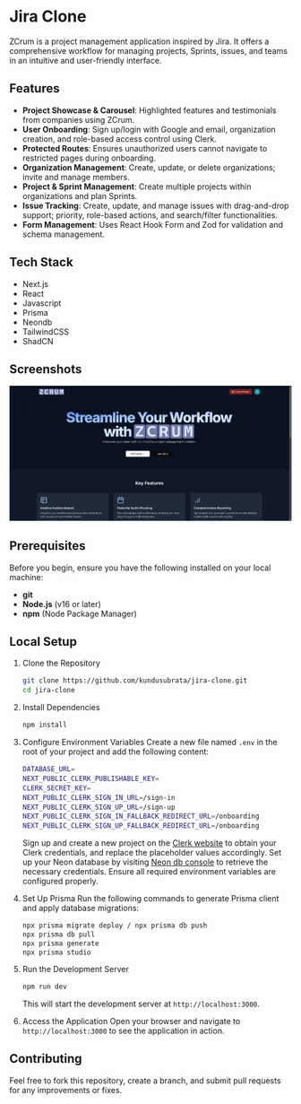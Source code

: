 # Jira Clone
ZCrum is a project management application inspired by Jira. It offers a comprehensive workflow for managing projects, Sprints, issues, and teams in an intuitive and user-friendly interface.

## Features

-   **Project Showcase & Carousel**: Highlighted features and testimonials from companies using ZCrum.
-   **User Onboarding**: Sign up/login with Google and email, organization creation, and role-based access control using Clerk.
-   **Protected Routes**: Ensures unauthorized users cannot navigate to restricted pages during onboarding.
-   **Organization Management**: Create, update, or delete organizations; invite and manage members.
-   **Project & Sprint Management**: Create multiple projects within organizations and plan Sprints.
-   **Issue Tracking**: Create, update, and manage issues with drag-and-drop support; priority, role-based actions, and search/filter functionalities.
-   **Form Management**: Uses React Hook Form and Zod for validation and schema management.
## Tech Stack

-   Next.js
-   React
-   Javascript
-   Prisma
-   Neondb
-   TailwindCSS
-   ShadCN

## Screenshots

![zcrum Homepage](/public/jira-clone-homepage.png)

## Prerequisites

Before you begin, ensure you have the following installed on your local machine:

- **git** 
- **Node.js** (v16 or later) 
- **npm** (Node Package Manager)

## Local Setup

1. Clone the Repository

	```bash
	git clone https://github.com/kundusubrata/jira-clone.git
	cd jira-clone
	```
2. Install Dependencies
	```bash
	npm install
	```
3.  Configure Environment Variables
	Create a new file named `.env` in the root of your project and add the following content:
	```bash
	DATABASE_URL=
	NEXT_PUBLIC_CLERK_PUBLISHABLE_KEY=
	CLERK_SECRET_KEY=
	NEXT_PUBLIC_CLERK_SIGN_IN_URL=/sign-in
	NEXT_PUBLIC_CLERK_SIGN_UP_URL=/sign-up
	NEXT_PUBLIC_CLERK_SIGN_IN_FALLBACK_REDIRECT_URL=/onboarding
	NEXT_PUBLIC_CLERK_SIGN_UP_FALLBACK_REDIRECT_URL=/onboarding
	```
	Sign up and create a new project on the [Clerk website](https://clerk.com) to obtain your Clerk credentials, and replace the placeholder values accordingly. Set up your Neon database by visiting [Neon db console](https://console.neon.tech/) to retrieve the necessary credentials. Ensure all required environment variables are configured properly.
	
4.  Set Up Prisma
	Run the following commands to generate Prisma client and apply database migrations:
	```
	npx prisma migrate deploy / npx prisma db push
	npx prisma db pull
	npx prisma generate
	npx prisma studio
	```
5. Run the Development Server
	```bash
	npm run dev
	```
	This will start the development server at `http://localhost:3000`.
6. Access the Application
	Open your browser and navigate to `http://localhost:3000` to see the  application in action.

## Contributing

Feel free to fork this repository, create a branch, and submit pull requests for any improvements or fixes.

